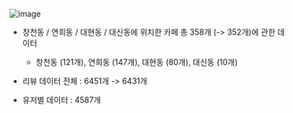 ![image](https://github.com/Innyy/24-1DAmini/assets/103313849/140ddbeb-ea21-4f30-9489-bfdf1d899231)

- 창천동 / 연희동 / 대현동 / 대신동에 위치한 카페 총 358개 (-> 352개)에 관한 데이터
  - 창천동 (121개), 연희동 (147개), 대현동 (80개), 대신동 (10개)

- 리뷰 데이터 전체 : 6451개 -> 6431개
- 유저별 데이터 : 4587개

